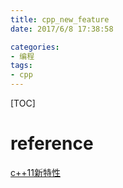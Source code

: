 ```yaml
---
title: cpp_new_feature
date: 2017/6/8 17:38:58

categories:
- 编程
tags:
- cpp
---
```

[TOC]


<!--more-->
# reference
[c++11新特性](http://blog.csdn.net/wangshubo1989/article/details/50575008)